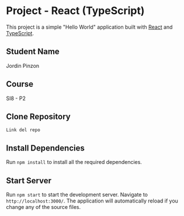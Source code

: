# Project - React (TypeScript)

This project is a simple "Hello World" application built with [React](https://reactjs.org/) and [TypeScript](https://www.typescriptlang.org/).

## Student Name

Jordin Pinzon

## Course

SI8 - P2

## Clone Repository

`Link del repo`

## Install Dependencies

Run `npm install` to install all the required dependencies.

## Start Server

Run `npm start` to start the development server. Navigate to `http://localhost:3000/`. The application will automatically reload if you change any of the source files.
